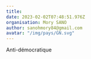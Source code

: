 ```yaml
---
title: 
date: 2023-02-02T07:48:51.976Z
organisation: Mory SANO 
author: sanohmory84@gmail.com
avatar: "/img/pays/GN.svg"
---
```


Anti-démocratique 